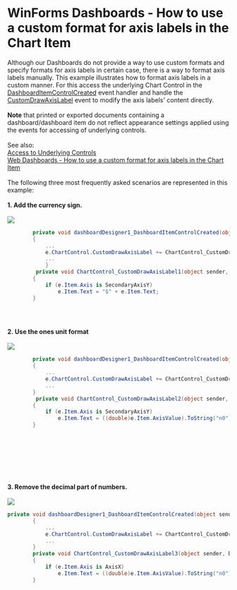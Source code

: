 # WinForms Dashboards - How to use a custom format for axis labels in the Chart Item


<p>Although our Dashboards do not provide a way to use custom formats and specify formats for axis labels in certain case, there is a way to format axis labels manually. This example illustrates how to format axis labels in a custom manner. For this access the underlying Chart Control in the <a href="https://documentation.devexpress.com/Dashboard/DevExpress.DashboardWin.DashboardDesigner.DashboardItemControlCreated.event">DashboardItemControlCreated</a> event handler and handle the <a href="https://documentation.devexpress.com/WindowsForms/DevExpress.XtraCharts.ChartControl.CustomDrawAxisLabel.event">CustomDrawAxisLabel</a> event to modify the axis labels' content directly.<br> <br><strong>Note</strong> that printed or exported documents containing a dashboard/dashboard item do not reflect appearance settings applied using the events for accessing of underlying controls.<br><br>See also:<br><a href="https://documentation.devexpress.com/Dashboard/18019/Building-the-Designer-and-Viewer-Applications/WinForms-Viewer/Access-to-Underlying-Controls">Access to Underlying Controls</a><br><a href="https://www.devexpress.com/Support/Center/p/T602710">Web Dashboards - How to use a custom format for axis labels in the Chart Item</a><br><br>The following three most frequently asked scenarios are represented in this example:<br><br><strong>1. Add the currency sign.<br><br></strong><img src="https://raw.githubusercontent.com/DevExpress-Examples/winforms-dashboards-how-to-use-a-custom-format-for-axis-labels-in-the-chart-item-t597204/16.1.4+/media/5fb249b9-5c53-44f8-ad06-5cf65a5fecf9.png"></p>


```cs
        private void dashboardDesigner1_DashboardItemControlCreated(object sender, DevExpress.DashboardWin.DashboardItemControlEventArgs e)
        {
            ...
            e.ChartControl.CustomDrawAxisLabel += ChartControl_CustomDrawAxisLabel1;
            ...
            }
         private void ChartControl_CustomDrawAxisLabel1(object sender, DevExpress.XtraCharts.CustomDrawAxisLabelEventArgs e)
        {
            if (e.Item.Axis is SecondaryAxisY)
                e.Item.Text = "$" + e.Item.Text;
        }
 

```


<p> </p>
<p><strong>2. Use the ones unit format <br></strong><br><img src="https://raw.githubusercontent.com/DevExpress-Examples/winforms-dashboards-how-to-use-a-custom-format-for-axis-labels-in-the-chart-item-t597204/16.1.4+/media/4c608077-a264-4f03-a8fb-b18bd653b42c.png"></p>


```cs
        private void dashboardDesigner1_DashboardItemControlCreated(object sender, DevExpress.DashboardWin.DashboardItemControlEventArgs e)
        {
            ...
            e.ChartControl.CustomDrawAxisLabel += ChartControl_CustomDrawAxisLabel2;
            ...
        }
         private void ChartControl_CustomDrawAxisLabel2(object sender, DevExpress.XtraCharts.CustomDrawAxisLabelEventArgs e)
        {
            if (e.Item.Axis is SecondaryAxisY)
                e.Item.Text = ((double)e.Item.AxisValue).ToString("n0");
        }

```


<p> </p>
<p> </p>
<p> </p>
<p><br><strong>3. Remove the decimal part of numbers.<br></strong><br><img src="https://raw.githubusercontent.com/DevExpress-Examples/winforms-dashboards-how-to-use-a-custom-format-for-axis-labels-in-the-chart-item-t597204/16.1.4+/media/df327637-cb42-444e-91eb-4d7a56c42ce9.png"></p>


```cs
private void dashboardDesigner1_DashboardItemControlCreated(object sender, DevExpress.DashboardWin.DashboardItemControlEventArgs e)
        {
            ...
            e.ChartControl.CustomDrawAxisLabel += ChartControl_CustomDrawAxisLabel3;
            ...
        }
        private void ChartControl_CustomDrawAxisLabel3(object sender, DevExpress.XtraCharts.CustomDrawAxisLabelEventArgs e)
        {
            if (e.Item.Axis is AxisX)
                e.Item.Text = ((double)e.Item.AxisValue).ToString("n0");
        }
```



<br/>


